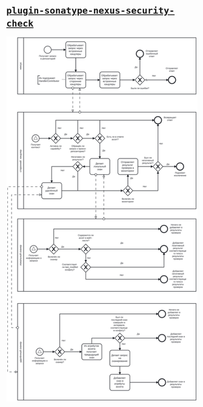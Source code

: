 # [`plugin-sonatype-nexus-security-check`][repo]

<!-- internal links -->

<!-- external links -->
[repo]: https://github.com/shishifubing-com/plugin-sonatype-nexus-security-check


![diagram](diagram.svg "diagram")
